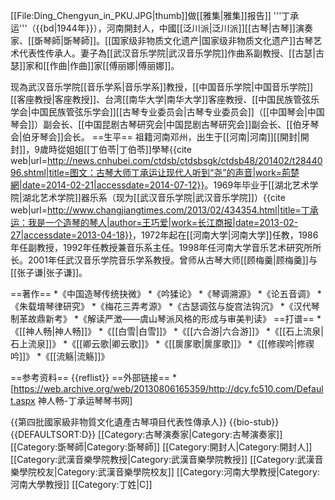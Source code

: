 [[File:Ding_Chengyun_in_PKU.JPG|thumb]]做[[雅集|雅集]]报告]]
'''丁承运'''（{{bd|1944年}}），河南開封人，中國[[泛川派|泛川派]][[古琴|古琴]]演奏家、[[斲琴師|斲琴師]]。[[国家级非物质文化遗产|国家级非物质文化遗产]]古琴艺术代表性传承人。妻子為[[武汉音乐学院|武汉音乐学院]]作曲系副教授、[[古瑟|古瑟]]家和[[作曲|作曲]]家[[傅丽娜|傅丽娜]]。

现為武汉音乐学院[[音乐学系|音乐学系]]教授，[[中国音乐学院|中国音乐学院]][[客座教授|客座教授]]、台湾[[南华大学|南华大学]]客座教授、[[中国民族管弦乐学会|中国民族管弦乐学会]][[古琴专业委员会|古琴专业委员会]]（[[中国琴会|中国琴会]]）副会长、[[中国昆剧古琴研究会|中国昆剧古琴研究会]]副会长、[[伯牙琴会|伯牙琴会]]会长。
==生平==
祖籍河南邓州，出生于[[河南|河南]][[開封|開封]]，9歲時從姐姐[[丁伯苓|丁伯苓]]學琴<ref>{{cite web|url=http://news.cnhubei.com/ctdsb/ctdsbsgk/ctdsb48/201402/t2844096.shtml|title=图文：古琴大师丁承运让现代人听到“尧”的声音|work=荊楚網|date=2014-02-21|accessdate=2014-07-12}}</ref>。1969年毕业于[[湖北艺术学院|湖北艺术学院]]器乐系（现为[[武汉音乐学院|武汉音乐学院]]）<ref>{{cite web|url=http://www.changjiangtimes.com/2013/02/434354.html|title=丁承运：我是一个造琴的琴人|author=王巧爱|work=长江商报|date=2013-02-27|accessdate=2013-04-18}}</ref>，1972年起在[[河南大学|河南大学]]任教，1986年任副教授，1992年任教授兼音乐系主任。1998年任河南大学音乐艺术研究所所长。2001年任武汉音乐学院音乐学系教授。曾师从古琴大师[[顾梅羹|顾梅羹]]与[[张子谦|张子谦]]。

==著作==
*《中国造琴传统抉微》
*《吟猱论》
*《琴调溯源》
*《论五音调》
*《朱载堉琴律研究》
*《梅花三弄考源》
*《古瑟调弦与旋宫法钩沉》
*《汉代琴制革故鼎新考》
*《解读严澂——虞山琴派风格的形成与审美判读》
==打谱==
*《[[神人畅|神人畅]]》
*《[[白雪|白雪]]》
*《[[六合游|六合游]]》
*《[[石上流泉|石上流泉]]》
*《[[卿云歌|卿云歌]]》
*《[[扊扅歌|扊扅歌]]》
*《[[修禊吟|修禊吟]]》
*《[[流觞|流觞]]》

==参考资料==
{{reflist}}
==外部链接==
*[https://web.archive.org/web/20130806165359/http://dcy.fc510.com/Default.aspx 神人畅-丁承运琴琴书网]

{{第四批國家級非物質文化遺產古琴項目代表性傳承人}}
{{bio-stub}}
{{DEFAULTSORT:D}}
[[Category:古琴演奏家|Category:古琴演奏家]]
[[Category:斲琴師|Category:斲琴師]]
[[Category:開封人|Category:開封人]]
[[Category:武漢音樂學院教授|Category:武漢音樂學院教授]]
[[Category:武漢音樂學院校友|Category:武漢音樂學院校友]]
[[Category:河南大學教授|Category:河南大學教授]]
[[Category:丁姓|C]]
